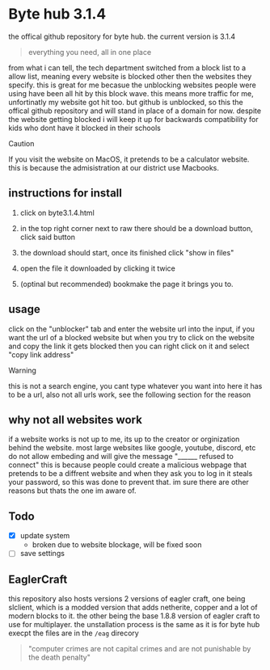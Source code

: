 # Byte hub 3.1.4

the offical github repository for byte hub. the current version is 3.1.4

> everything you need, all in one place

from what i can tell, the tech department switched from a block list to a allow list, meaning every website is blocked other then the websites they specify. this is great for me
becasue the unblocking websites people were using have been all hit by this block wave. this means more traffic for me, unfortinatly my website got hit too. but github is
unblocked, so this the offical github repository and will stand in place of a domain for now.
despite the website getting blocked i will keep it up for backwards compatibility for kids who dont have it blocked in their schools

> [!CAUTION]
> If you visit the website on MacOS, it pretends to be a calculator website. this is because the admisistration at our district use Macbooks.

## instructions for install

1. click on byte3.1.4.html

2. in the top right corner next to raw there should be a download button, click said button

3. the download should start, once its finished click "show in files"

4. open the file it downloaded by clicking it twice

5. (optinal but recommended) bookmake the page it brings you to.

## usage

click on the "unblocker" tab and enter the website url into the input, if you want the url of a blocked website but when you try to click on the website and copy the link it gets blocked then
you can right click on it and select "copy link address"

> [!WARNING]
> this is not a search engine, you cant type whatever you want into here it has to be a url, also not all urls work, see the following section for the reason

## why not all websites work
if a website works is not up to me, its up to the creator or orginization behind the website. most large websites like google, youtube, discord, etc do not allow embeding and will
give the message "______ refused to connect" this is because people could create a malicious webpage that pretends to be a diffrent website and when they ask you to log in it steals
your password, so this was done to prevent that. im sure there are other reasons but thats the one im aware of.

## Todo

- [x] update system
  - broken due to website blockage, will be fixed soon
- [ ] save settings
## EaglerCraft
this repository also hosts versions 2 versions of eagler craft, one being slclient, which is a modded version that adds netherite, copper and a lot of modern blocks to it. the other being the base
1.8.8 version of eagler craft to use for multiplayer. the unstallation process is the same as it is for byte hub execpt the files are in the `/eag` direcory

> "computer crimes are not capital crimes and are not punishable by the death penalty"
